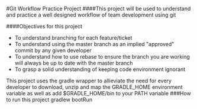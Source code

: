 #Git Workflow Practice Project
####This project will be used to understand and practice a well designed workflow of team development using git


####Objectives for this project
* To understand branching for each feature/ticket
* To understand using the master branch as an implied "approved" commit by any given developer
* To understand how to use rebase to ensure the branch you are working will always be up to date with the master branch
* To grasp a solid understanding of keeping code environment ignorant




This project uses the gradle wrapper to allieviate the need for every developer to download, unzip and map the GRADLE_HOME environment variable as well as add $GRADLE_HOME/bin to your PATH variable
###How to run this project
gradlew bootRun


